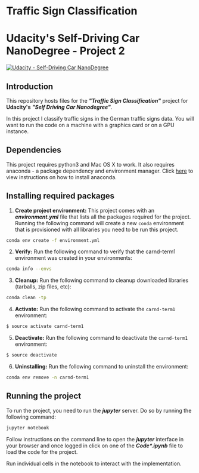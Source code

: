 # **Traffic Sign Classification**
# Udacity's Self-Driving Car NanoDegree - Project 2
[![Udacity - Self-Driving Car NanoDegree](https://s3.amazonaws.com/udacity-sdc/github/shield-carnd.svg)](http://www.udacity.com/drive)


Introduction
---

This repository hosts files for the ***"Traffic Sign Classification"*** project for **Udacity's** ***"Self Driving Car Nanodegree"***.

In this project I classify traffic signs in the German traffic signs data. You will want to run the code on a machine with a graphics card or on a GPU instance.

Dependencies
---

This project requires python3 and Mac OS X to work. It also requires anaconda - a package dependency and environment manager. Click [here](https://conda.io/docs/download.html) to view instructions on how to install anaconda.

Installing required packages
---

1. **Create project environment:** This project comes with an ***environment.yml*** file that lists all the packages required for the project. Running the following command will create a new `conda` environment that is provisioned with all libraries you need to be run this project.
```sh
conda env create -f environment.yml
```
2. **Verify:** Run the following command to verify that the carnd-term1 environment was created in your environments:
```sh
conda info --envs
```
3. **Cleanup:** Run the following command to cleanup downloaded libraries (tarballs, zip files, etc):
```sh
conda clean -tp
```
4. **Activate:** Run the following command to activate the `carnd-term1` environment:
```sh
$ source activate carnd-term1
```
5. **Deactivate:** Run the following command to deactivate the `carnd-term1` environment:
```sh
$ source deactivate
```
6. **Uninstalling:** Run the following command to uninstall the environment:
```sh
conda env remove -n carnd-term1
```

Running the project
---

To run the project, you need to run the ***jupyter*** server. Do so by running the following command:
```sh
jupyter notebook
```
Follow instructions on the command line to open the ***jupyter*** interface in your browser and once logged in click on one of the ***Code&ast;.ipynb*** file to load the code for the project.

Run individual cells in the notebook to interact with the implementation.
